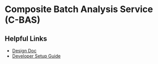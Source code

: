 # Composite Batch Analysis Service (C-BAS)

## Helpful Links

* [Design Doc](https://docs.google.com/document/d/1Gs73JFcujoEDNRfj8s6rp8XFsqEF2syEQeZa7y9e7JY/edit)
* [Developer Setup Guide](/DEVELOPMENT.md)

